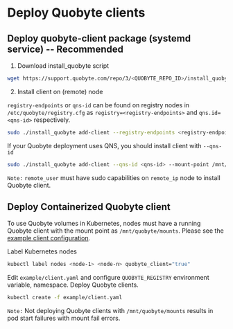 # Deploy Quobyte clients

## Deploy quobyte-client package (systemd service) -- **Recommended**

1. Download install_quobyte script

```bash
wget https://support.quobyte.com/repo/3/<QUOBYTE_REPO_ID>/install_quobyte && chmod +x install_quobyte
```

2. Install client on (remote) node

`registry-endpoints` or `qns-id` can be found on registry nodes in `/etc/quobyte/registry.cfg` as `registry=<registry-endpoints>` and `qns.id=<qns-id>` respectively. 

```bash
sudo ./install_quobyte add-client --registry-endpoints <registry-endpoints> --mount-point /mnt/quobyte/mounts --repo-id <QUOBYTE_REPO_ID> [remote_user@remote_ip]
```

If your Quobyte deployment uses QNS, you should install client with `--qns-id`

```bash
sudo ./install_quobyte add-client --qns-id <qns-id> --mount-point /mnt/quobyte/mounts --repo-id <QUOBYTE_REPO_ID> [remote_user@remote_ip]
```

`Note:` `remote_user` must have sudo capabilities on `remote_ip` node to install Quobyte client.

## Deploy Containerized Quobyte client

To use Quobyte volumes in Kubernetes, nodes must have a running Quobyte client
 with the mount point as `/mnt/quobyte/mounts`. Please see the
 [example client configuration](https://github.com/quobyte/quobyte-csi/blob/v1.0.0/example/client.yaml).

Label Kubernetes nodes

```bash
kubectl label nodes <node-1> <node-n> quobyte_client="true"
```

Edit `example/client.yaml` and configure `QUOBYTE_REGISTRY` environment variable, namespace.
 Deploy Quobyte clients.

```bash
kubectl create -f example/client.yaml
```

`Note:` Not deploying Quobyte clients with `/mnt/quobyte/mounts` results in pod start failures with mount fail errors.
